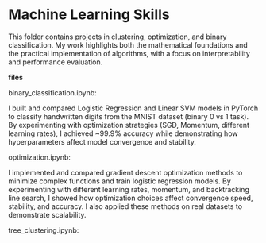 # Machine Learning Skills

This folder contains projects in clustering, optimization, and binary classification. My work highlights both the mathematical foundations and the practical implementation of algorithms, with a focus on interpretability and performance evaluation.


**files**

binary_classification.ipynb:

I built and compared Logistic Regression and Linear SVM models in PyTorch to classify handwritten digits from the MNIST dataset (binary 0 vs 1 task). By experimenting with optimization strategies (SGD, Momentum, different learning rates), I achieved ~99.9% accuracy while demonstrating how hyperparameters affect model convergence and stability. 

optimization.ipynb:

I implemented and compared gradient descent optimization methods to minimize complex functions and train logistic regression models. By experimenting with different learning rates, momentum, and backtracking line search, I showed how optimization choices affect convergence speed, stability, and accuracy. I also applied these methods on real datasets to demonstrate scalability. 

tree_clustering.ipynb:


